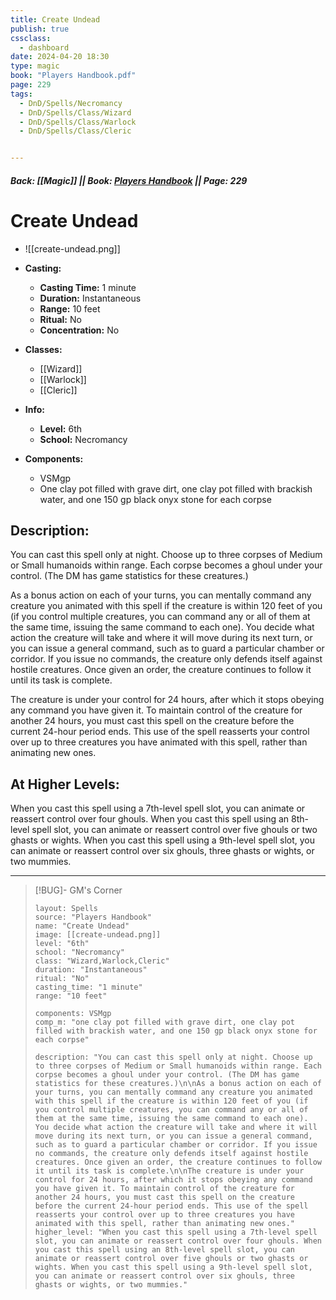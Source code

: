 ```yaml
---
title: Create Undead
publish: true
cssclass:
  - dashboard
date: 2024-04-20 18:30
type: magic
book: "Players Handbook.pdf"
page: 229
tags:
  - DnD/Spells/Necromancy
  - DnD/Spells/Class/Wizard
  - DnD/Spells/Class/Warlock
  - DnD/Spells/Class/Cleric


---
```


##### Back: [[Magic]] || Book: [Players Handbook](https://drive.google.com/drive/folders/1O5bhpYizcIT5xxAoLOuzCRht_PVS7VSG?usp=sharing) || Page: 229

# Create Undead
- ![[create-undead.png]]
- **Casting:**
    - **Casting Time:** 1 minute
    - **Duration:** Instantaneous
    - **Range:** 10 feet
    - **Ritual:** No
    - **Concentration:** No
- **Classes:**
    - [[Wizard]]
    - [[Warlock]]
    - [[Cleric]]

- **Info:**
    - **Level:** 6th
    - **School:** Necromancy
- **Components:**
    - VSMgp
    - One clay pot filled with grave dirt, one clay pot filled with brackish water, and one 150 gp black onyx stone for each corpse

## Description:
You can cast this spell only at night. Choose up to three corpses of Medium or Small humanoids within range. Each corpse becomes a ghoul under your control. (The DM has game statistics for these creatures.)

As a bonus action on each of your turns, you can mentally command any creature you animated with this spell if the creature is within 120 feet of you (if you control multiple creatures, you can command any or all of them at the same time, issuing the same command to each one). You decide what action the creature will take and where it will move during its next turn, or you can issue a general command, such as to guard a particular chamber or corridor. If you issue no commands, the creature only defends itself against hostile creatures. Once given an order, the creature continues to follow it until its task is complete.

The creature is under your control for 24 hours, after which it stops obeying any command you have given it. To maintain control of the creature for another 24 hours, you must cast this spell on the creature before the current 24-hour period ends. This use of the spell reasserts your control over up to three creatures you have animated with this spell, rather than animating new ones.

## At Higher Levels:
When you cast this spell using a 7th-level spell slot, you can animate or reassert control over four ghouls. When you cast this spell using an 8th-level spell slot, you can animate or reassert control over five ghouls or two ghasts or wights. When you cast this spell using a 9th-level spell slot, you can animate or reassert control over six ghouls, three ghasts or wights, or two mummies.

---

> [!BUG]- GM's Corner
>
> ```statblock
> layout: Spells
> source: "Players Handbook"
> name: "Create Undead"
> image: [[create-undead.png]]
> level: "6th"
> school: "Necromancy"
> class: "Wizard,Warlock,Cleric"
> duration: "Instantaneous"
> ritual: "No"
> casting_time: "1 minute"
> range: "10 feet"
>
> components: VSMgp
> comp_m: "one clay pot filled with grave dirt, one clay pot filled with brackish water, and one 150 gp black onyx stone for each corpse"
>
> description: "You can cast this spell only at night. Choose up to three corpses of Medium or Small humanoids within range. Each corpse becomes a ghoul under your control. (The DM has game statistics for these creatures.)\n\nAs a bonus action on each of your turns, you can mentally command any creature you animated with this spell if the creature is within 120 feet of you (if you control multiple creatures, you can command any or all of them at the same time, issuing the same command to each one). You decide what action the creature will take and where it will move during its next turn, or you can issue a general command, such as to guard a particular chamber or corridor. If you issue no commands, the creature only defends itself against hostile creatures. Once given an order, the creature continues to follow it until its task is complete.\n\nThe creature is under your control for 24 hours, after which it stops obeying any command you have given it. To maintain control of the creature for another 24 hours, you must cast this spell on the creature before the current 24-hour period ends. This use of the spell reasserts your control over up to three creatures you have animated with this spell, rather than animating new ones."
> higher_level: "When you cast this spell using a 7th-level spell slot, you can animate or reassert control over four ghouls. When you cast this spell using an 8th-level spell slot, you can animate or reassert control over five ghouls or two ghasts or wights. When you cast this spell using a 9th-level spell slot, you can animate or reassert control over six ghouls, three ghasts or wights, or two mummies."
> ```
